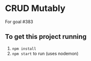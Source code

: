 # CRUD Mutably
For goal #383

## To get this project running
1. `npm install`
1. `npm start` to run (uses nodemon)
